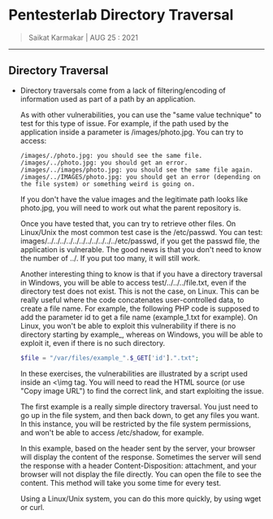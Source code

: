 # Pentesterlab Directory Traversal

> Saikat Karmakar | AUG 25 : 2021

---

## Directory Traversal

-	Directory traversals come from a lack of filtering/encoding of information used 	as part of a path by an application.

	As with other vulnerabilities, you can use the "same value technique" to test for this type of issue. For example, if the path used by the application inside a parameter is /images/photo.jpg. You can try to access:

	    /images/./photo.jpg: you should see the same file.
	    /images/../photo.jpg: you should get an error.
	    /images/../images/photo.jpg: you should see the same file again.
	    /images/../IMAGES/photo.jpg: you should get an error (depending on the file system) or something weird is going on.

	If you don't have the value images and the legitimate path looks like photo.jpg, you will need to work out what the parent repository is.

	Once you have tested that, you can try to retrieve other files. On Linux/Unix the most common test case is the /etc/passwd. You can test: images/../../../../../../../../../../../etc/passwd, if you get the passwd file, the application is vulnerable. The good news is that you don't need to know the number of ../. If you put too many, it will still work.

	Another interesting thing to know is that if you have a directory traversal in Windows, you will be able to access test/../../../file.txt, even if the directory test does not exist. This is not the case, on Linux. This can be really useful where the code concatenates user-controlled data, to create a file name. For example, the following PHP code is supposed to add the parameter id to get a file name (example_1.txt for example). On Linux, you won't be able to exploit this vulnerability if there is no directory starting by example_, whereas on Windows, you will be able to exploit it, even if there is no such directory.
	
	```php
	$file = "/var/files/example_".$_GET['id'].".txt";
	```
	In these exercises, the vulnerabilities are illustrated by a script used inside an <\img tag. You will need to read the HTML source (or use "Copy image URL") to find the correct link, and start exploiting the issue.

	The first example is a really simple directory traversal. You just need to go up in the file system, and then back down, to get any files you want. In this instance, you will be restricted by the file system permissions, and won't be able to access /etc/shadow, for example.

	In this example, based on the header sent by the server, your browser will display the content of the response. Sometimes the server will send the response with a header Content-Disposition: attachment, and your browser will not display the file directly. You can open the file to see the content. This method will take you some time for every test.

	Using a Linux/Unix system, you can do this more quickly, by using wget or curl.


	


